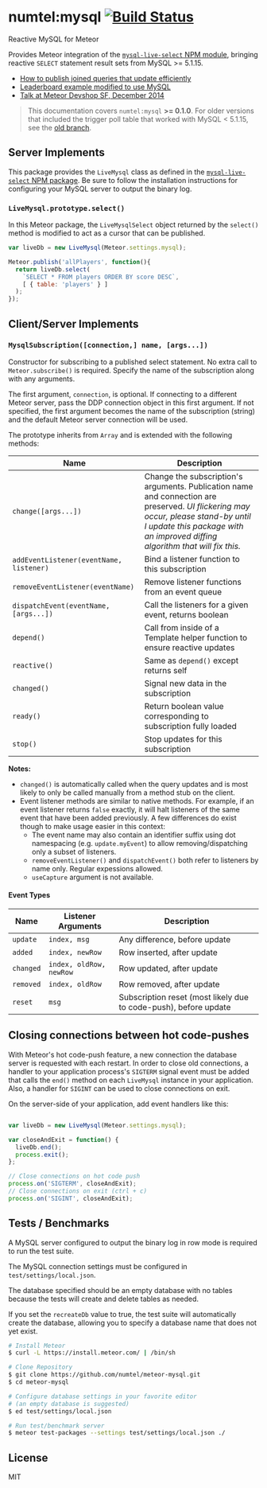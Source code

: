 # numtel:mysql [![Build Status](https://travis-ci.org/numtel/meteor-mysql.svg?branch=master)](https://travis-ci.org/numtel/meteor-mysql)
Reactive MySQL for Meteor

Provides Meteor integration of the [`mysql-live-select` NPM module](https://github.com/numtel/mysql-live-select), bringing reactive `SELECT` statement result sets from MySQL >= 5.1.15.

* [How to publish joined queries that update efficiently](https://github.com/numtel/meteor-mysql/wiki/Publishing-Efficient-Joined-Queries)
* [Leaderboard example modified to use MySQL](https://github.com/numtel/meteor-mysql-leaderboard)
* [Talk at Meteor Devshop SF, December 2014](https://www.youtube.com/watch?v=EJzulpXZn6g)

> This documentation covers `numtel:mysql` **>= 0.1.0**. For older versions that included the trigger poll table that worked with MySQL < 5.1.15, see the [old branch](https://github.com/numtel/meteor-mysql/tree/old).

## Server Implements

This package provides the `LiveMysql` class as defined in the [`mysql-live-select` NPM package](https://github.com/numtel/mysql-live-select). Be sure to follow the installation instructions for configuring your MySQL server to output the binary log.

### `LiveMysql.prototype.select()`

In this Meteor package, the `LiveMysqlSelect` object returned by the `select()` method is modified to act as a cursor that can be published.

```javascript
var liveDb = new LiveMysql(Meteor.settings.mysql);

Meteor.publish('allPlayers', function(){
  return liveDb.select(
    `SELECT * FROM players ORDER BY score DESC`,
    [ { table: 'players' } ]
  );
});
```

## Client/Server Implements

### `MysqlSubscription([connection,] name, [args...])`

Constructor for subscribing to a published select statement. No extra call to `Meteor.subscribe()` is required. Specify the name of the subscription along with any arguments.

The first argument, `connection`, is optional. If connecting to a different Meteor server, pass the DDP connection object in this first argument. If not specified, the first argument becomes the name of the subscription (string) and the default Meteor server connection will be used.

The prototype inherits from `Array` and is extended with the following methods:

Name | Description
-----|--------------------------
`change([args...])` | Change the subscription's arguments. Publication name and connection are preserved. *UI flickering may occur, please stand-by until I update this package with an improved diffing algorithm that will fix this.*
`addEventListener(eventName, listener)` | Bind a listener function to this subscription
`removeEventListener(eventName)` | Remove listener functions from an event queue
`dispatchEvent(eventName, [args...])` | Call the listeners for a given event, returns boolean
`depend()` | Call from inside of a Template helper function to ensure reactive updates
`reactive()` | Same as `depend()` except returns self
`changed()`| Signal new data in the subscription
`ready()` | Return boolean value corresponding to subscription fully loaded
`stop()` | Stop updates for this subscription

**Notes:**

* `changed()` is automatically called when the query updates and is most likely to only be called manually from a method stub on the client.
* Event listener methods are similar to native methods. For example, if an event listener returns `false` exactly, it will halt listeners of the same event that have been added previously. A few differences do exist though to make usage easier in this context:
  * The event name may also contain an identifier suffix using dot namespacing (e.g. `update.myEvent`) to allow removing/dispatching only a subset of listeners.
  * `removeEventListener()` and `dispatchEvent()` both refer to listeners by name only. Regular expessions allowed.
  * `useCapture` argument is not available.

#### Event Types

Name | Listener Arguments | Description
-----|-------------------|-----------------------
`update` | `index, msg` | Any difference, before update
`added` | `index, newRow` | Row inserted, after update
`changed` | `index, oldRow, newRow` | Row updated, after update
`removed` | `index, oldRow` | Row removed, after update
`reset` | `msg` | Subscription reset (most likely due to code-push), before update

## Closing connections between hot code-pushes

With Meteor's hot code-push feature, a new connection the database server is requested with each restart. In order to close old connections, a handler to your application process's `SIGTERM` signal event must be added that calls the `end()` method on each `LiveMysql` instance in your application. Also, a handler for `SIGINT` can be used to close connections on exit.

On the server-side of your application, add event handlers like this:

```javascript

var liveDb = new LiveMysql(Meteor.settings.mysql);

var closeAndExit = function() {
  liveDb.end();
  process.exit();
};

// Close connections on hot code push
process.on('SIGTERM', closeAndExit);
// Close connections on exit (ctrl + c)
process.on('SIGINT', closeAndExit);
```

## Tests / Benchmarks

A MySQL server configured to output the binary log in row mode is required to run the test suite.

The MySQL connection settings must be configured in `test/settings/local.json`.

The database specified should be an empty database with no tables because the tests will create and delete tables as needed.

If you set the `recreateDb` value to true, the test suite will automatically create the database, allowing you to specify a database name that does not yet exist.

```bash
# Install Meteor
$ curl -L https://install.meteor.com/ | /bin/sh

# Clone Repository
$ git clone https://github.com/numtel/meteor-mysql.git
$ cd meteor-mysql

# Configure database settings in your favorite editor
# (an empty database is suggested)
$ ed test/settings/local.json

# Run test/benchmark server
$ meteor test-packages --settings test/settings/local.json ./

```

## License

MIT
